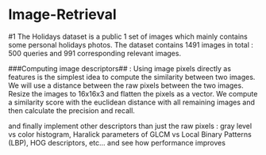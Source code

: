 # Image-Retrieval

#1
The Holidays dataset is a public 1 set of images which mainly contains some personal holidays photos. The dataset contains
1491 images in total : 500 queries and 991 corresponding relevant images.

###Computing image descriptors## : Using image pixels directly as features is the simplest idea to compute the similarity between
two images. We will use a distance between the raw pixels between the two images. Resize the images to 16x16x3 and flatten
the pixels as a vector.
We compute a similarity score with the euclidean distance with all remaining images and then calculate the precision and recall.

and finally implement other descriptors than just the raw pixels : gray level vs color histogram, Haralick parameters of GLCM vs
Local Binary Patterns (LBP), HOG descriptors, etc... and see how performance improves
